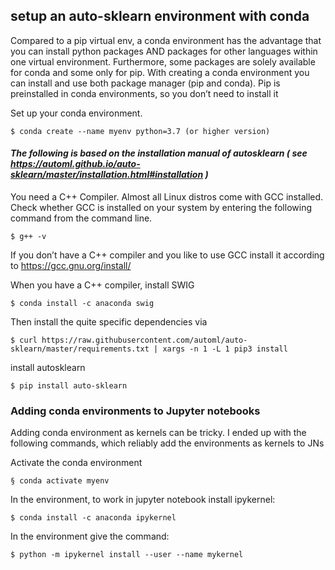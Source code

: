 ## setup an auto-sklearn environment with conda

Compared to a pip virtual env, a conda environment has the advantage that you can install python packages AND packages for other languages within one virtual environment. Furthermore, some packages are solely available for conda and some only for pip. With creating a conda environment you can install and use both package manager (pip and conda).
Pip is preinstalled in conda environments, so you don’t need to install it


Set up your conda environment.
```
$ conda create --name myenv python=3.7 (or higher version)  
```  

#### _The following is based on the installation manual of autosklearn ( see https://automl.github.io/auto-sklearn/master/installation.html#installation )_

You need a C++ Compiler. Almost all Linux distros come with GCC installed. Check whether GCC is installed on your system by entering the following command from the command line.
```
$ g++ -v
```

If you don’t have a C++ compiler and you like to use GCC install it according to https://gcc.gnu.org/install/

When you have a C++ compiler,  install SWIG
```
$ conda install -c anaconda swig
```
Then install the quite specific dependencies via
```
$ curl https://raw.githubusercontent.com/automl/auto-sklearn/master/requirements.txt | xargs -n 1 -L 1 pip3 install
```

install autosklearn
```
$ pip install auto-sklearn
```

### Adding conda environments to Jupyter notebooks
Adding conda environment as kernels can be tricky. I ended up with the following commands, which reliably add the environments as kernels to JNs

Activate the conda environment
```
§ conda activate myenv
```
In the environment, to work in jupyter notebook install ipykernel:
```
$ conda install -c anaconda ipykernel
```

In the environment give the command:
```
$ python -m ipykernel install --user --name mykernel
```
